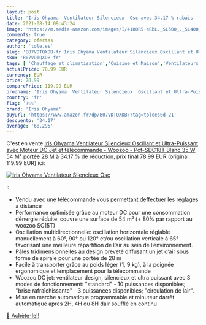 ```yaml
---
layout: post
title: 'Iris Ohyama  Ventilateur Silencieux  Osc avec 34.17 % rabais '
date: 2021-08-14 09:43:24
image: 'https://m.media-amazon.com/images/I/4180R5+sRbL._SL500_._SL400_.jpg'
comments: true
category: ofertas
author: 'tole.es'
slug: 'B07VDTQXDB-fr Iris Ohyama Ventilateur Silencieux Oscillant et Ultra-...'
sku: 'B07VDTQXDB-fr'
tags: [ 'Chauffage et climatisation','Cuisine et Maison','Ventilateurs','Ventilateurs colonne','iris ohyama', ]
actualPrice: 78.99 EUR
currency: EUR
price: 78.99
comparePrice: 119.99 EUR
prodname: 'Iris Ohyama  Ventilateur Silencieux  Oscillant et Ultra-Puissant avec Moteur DC Jet et télécommande - Woozoo - Pcf-SDC18T  Blanc  35 W  54 M²  portée 28 M'
country: 'fr'
flag: '🇫🇷'
brand: 'Iris Ohyama'
buyurl: 'https://www.amazon.fr/dp/B07VDTQXDB/?tag=tolees0d-21'
descuento: '34.17'
average: '68.295'
---
```


C'est en vente [Iris Ohyama  Ventilateur Silencieux  Oscillant et Ultra-Puissant avec Moteur DC Jet et télécommande - Woozoo - Pcf-SDC18T  Blanc  35 W  54 M²  portée 28 M](https://www.amazon.fr/dp/B07VDTQXDB/?tag=tolees0d-21)  à  34.17 % de réduction, prix final  78.99 EUR (original: 119.99 EUR) ici:

[![Iris Ohyama  Ventilateur Silencieux  Osc](https://m.media-amazon.com/images/I/4180R5+sRbL._SL500_._SL400_.jpg)](https://www.amazon.fr/dp/B07VDTQXDB/?tag=tolees0d-21)

ℹ️:

- Vendu avec une télécommande vous permettant deffectuer les réglages à distance
- Performance optimisée grâce au moteur DC pour une consommation dénergie réduite: couvre une surface de 54 m² (+ 80% par rapport au woozoo SC15T)
- Oscillation multidirectionnelle: oscillation horizontale réglable manuellement à 60°, 90° ou 120° et/ou oscillation verticale à 65° favorisant une meilleure répartition de l’air au sein de l’environnement.
- Pâles tridimensionnelles au design breveté diffusant un jet d’air sous forme de spirale pour une portée de 28 m
- Facile à transporter grâce au poids léger (1, 9 kg), à la poignée ergonomique et lemplacement pour la télécommande
- Woozoo DC jet: ventilateur design, silencieux et ultra puissant avec 3 modes de fonctionnement: "standard" - 10 puissances disponibles; "brise rafraîchissante" - 3 puissances disponibles; "circulation de lair".
- Mise en marche automatique programmable et minuteur darrêt automatique après 2H, 4H ou 8H dair soufflé en continu

[🛒 Achète-le!!](https://www.amazon.fr/dp/B07VDTQXDB/?tag=tolees0d-21)
